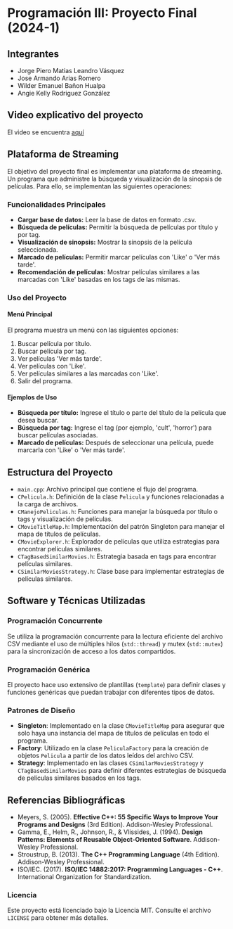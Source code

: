 # Programación III: Proyecto Final (2024-1)

## Integrantes
- Jorge Piero Matias Leandro Vásquez
- Jose Armando Arias Romero
- Wilder Emanuel Bañon Hualpa
- Angie Kelly Rodriguez González

## Video explicativo del proyecto
El video se encuentra [aquí](https://youtu.be/bO9lR-D4Po8)

## Plataforma de Streaming

El objetivo del proyecto final es implementar una plataforma de streaming. Un programa que administre la búsqueda y visualización de la sinopsis de películas. Para ello, se implementan las siguientes operaciones:

### Funcionalidades Principales
- **Cargar base de datos:** Leer la base de datos en formato .csv.
- **Búsqueda de películas:** Permitir la búsqueda de películas por título y por tag.
- **Visualización de sinopsis:** Mostrar la sinopsis de la película seleccionada.
- **Marcado de películas:** Permitir marcar películas con 'Like' o 'Ver más tarde'.
- **Recomendación de películas:** Mostrar películas similares a las marcadas con 'Like' basadas en los tags de las mismas.

### Uso del Proyecto
#### Menú Principal
El programa muestra un menú con las siguientes opciones:
1. Buscar película por título.
2. Buscar película por tag.
3. Ver películas 'Ver más tarde'.
4. Ver películas con 'Like'.
5. Ver películas similares a las marcadas con 'Like'.
6. Salir del programa.

#### Ejemplos de Uso
- **Búsqueda por título:** Ingrese el título o parte del título de la película que desea buscar.
- **Búsqueda por tag:** Ingrese el tag (por ejemplo, 'cult', 'horror') para buscar películas asociadas.
- **Marcado de películas:** Después de seleccionar una película, puede marcarla con 'Like' o 'Ver más tarde'.

## Estructura del Proyecto


- `main.cpp`: Archivo principal que contiene el flujo del programa.
- `CPelicula.h`: Definición de la clase `Pelicula` y funciones relacionadas a la carga de archivos.
- `CManejoPeliculas.h`: Funciones para manejar la búsqueda por título o tags y visualización de películas.
- `CMovieTitleMap.h`: Implementación del patrón Singleton para manejar el mapa de títulos de películas.
- `CMovieExplorer.h`: Explorador de películas que utiliza estrategias para encontrar películas similares.
- `CTagBasedSimilarMovies.h`: Estrategia basada en tags para encontrar películas similares.
- `CSimilarMoviesStrategy.h`: Clase base para implementar estrategias de películas similares.

## Software y Técnicas Utilizadas

### Programación Concurrente
Se utiliza la programación concurrente para la lectura eficiente del archivo CSV mediante el uso de múltiples hilos (`std::thread`) y mutex (`std::mutex`) para la sincronización de acceso a los datos compartidos.

### Programación Genérica
El proyecto hace uso extensivo de plantillas (`template`) para definir clases y funciones genéricas que puedan trabajar con diferentes tipos de datos.

### Patrones de Diseño
- **Singleton**: Implementado en la clase `CMovieTitleMap` para asegurar que solo haya una instancia del mapa de títulos de películas en todo el programa.
- **Factory**: Utilizado en la clase `PeliculaFactory` para la creación de objetos `Pelicula` a partir de los datos leídos del archivo CSV.
- **Strategy**: Implementado en las clases `CSimilarMoviesStrategy` y `CTagBasedSimilarMovies` para definir diferentes estrategias de búsqueda de películas similares basados en los tags.

## Referencias Bibliográficas

- Meyers, S. (2005). **Effective C++: 55 Specific Ways to Improve Your Programs and Designs** (3rd Edition). Addison-Wesley Professional.
- Gamma, E., Helm, R., Johnson, R., & Vlissides, J. (1994). **Design Patterns: Elements of Reusable Object-Oriented Software**. Addison-Wesley Professional.
- Stroustrup, B. (2013). **The C++ Programming Language** (4th Edition). Addison-Wesley Professional.
- ISO/IEC. (2017). **ISO/IEC 14882:2017: Programming Languages - C++**. International Organization for Standardization.

### Licencia
Este proyecto está licenciado bajo la Licencia MIT. Consulte el archivo `LICENSE` para obtener más detalles.